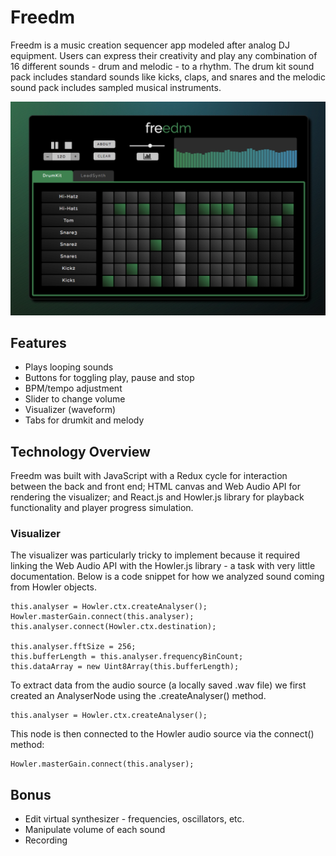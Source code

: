 # Freedm

Freedm is a music creation sequencer app modeled after analog DJ equipment. Users can express their creativity and play any combination of 16 different sounds - drum and melodic - to a rhythm. The drum kit sound pack includes standard sounds like kicks, claps, and snares and the melodic sound pack includes sampled musical instruments.

![Deck Layout](./docs/screenshot.png)

## Features

- Plays looping sounds
- Buttons for toggling play, pause and stop
- BPM/tempo adjustment
- Slider to change volume
- Visualizer (waveform)
- Tabs for drumkit and melody

## Technology Overview

Freedm was built with JavaScript with a Redux cycle for interaction between the back and front end; HTML canvas and Web Audio API for rendering the visualizer; and React.js and Howler.js library for playback functionality and player progress simulation.

### Visualizer

The visualizer was particularly tricky to implement because it required linking the Web Audio API with the Howler.js library - a task with very little documentation. Below is a code snippet for how we analyzed sound coming from Howler objects.

```
this.analyser = Howler.ctx.createAnalyser();
Howler.masterGain.connect(this.analyser);
this.analyser.connect(Howler.ctx.destination);

this.analyser.fftSize = 256;
this.bufferLength = this.analyser.frequencyBinCount;
this.dataArray = new Uint8Array(this.bufferLength);
```

To extract data from the audio source (a locally saved .wav file) we first created an AnalyserNode using the .createAnalyser() method.
```
this.analyser = Howler.ctx.createAnalyser();
```
This node is then connected to the Howler audio source via the connect() method:
```
Howler.masterGain.connect(this.analyser);
```

## Bonus

- Edit virtual synthesizer - frequencies, oscillators, etc.
- Manipulate volume of each sound
- Recording
